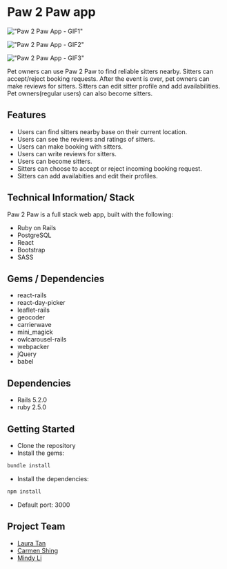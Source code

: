 # Paw 2 Paw app

!["Paw 2 Paw App - GIF1"](https://github.com/Mindyli1120/paw2paw/blob/master/document/paw2paw-1.gif?raw=true)

!["Paw 2 Paw App - GIF2"](https://github.com/Mindyli1120/paw2paw/blob/master/document/paw2paw-2.gif?raw=true)

!["Paw 2 Paw App - GIF3"](https://github.com/Mindyli1120/paw2paw/blob/master/document/paw2paw-3.gif?raw=true)


Pet owners can use Paw 2 Paw to find reliable sitters nearby. Sitters can accept/reject booking requests. After the event is over, pet owners can make reviews for sitters. Sitters can edit sitter profile and add availabilities. Pet owners(regular users) can also become sitters. 

## Features
- Users can find sitters nearby base on their current location.
- Users can see the reviews and ratings of sitters.
- Users can make booking with sitters.
- Users can write reviews for sitters.
- Users can become sitters.
- Sitters can choose to accept or reject incoming booking request.
- Sitters can add availabities and edit their profiles.

## Technical Information/ Stack

  Paw 2 Paw is a full stack web app, built with the following:
  - Ruby on Rails
  - PostgreSQL
  - React
  - Bootstrap
  - SASS

## Gems / Dependencies
  - react-rails
  - react-day-picker
  - leaflet-rails
  - geocoder
  - carrierwave
  - mini_magick
  - owlcarousel-rails
  - webpacker
  - jQuery
  - babel

## Dependencies

- Rails 5.2.0
- ruby  2.5.0

## Getting Started

- Clone the repository
- Install the gems: 
```ruby
bundle install
```

- Install the dependencies: 
```js
npm install
```

- Default port: 3000

## Project Team <a id=“team”>

- [Laura Tan](https://github.com/lauratan)
- [Carmen Shing](https://github.com/cshing)
- [Mindy Li](https://github.com/Mindyli1120)

